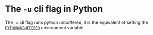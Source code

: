 # The `-u` cli flag in Python

The `-u` cli flag runs python unbuffered, it is the equivalent of setting the [`PYTHONUNBUFFERED`](https://docs.python.org/3/using/cmdline.html#envvar-PYTHONUNBUFFERED)
environment variable.
